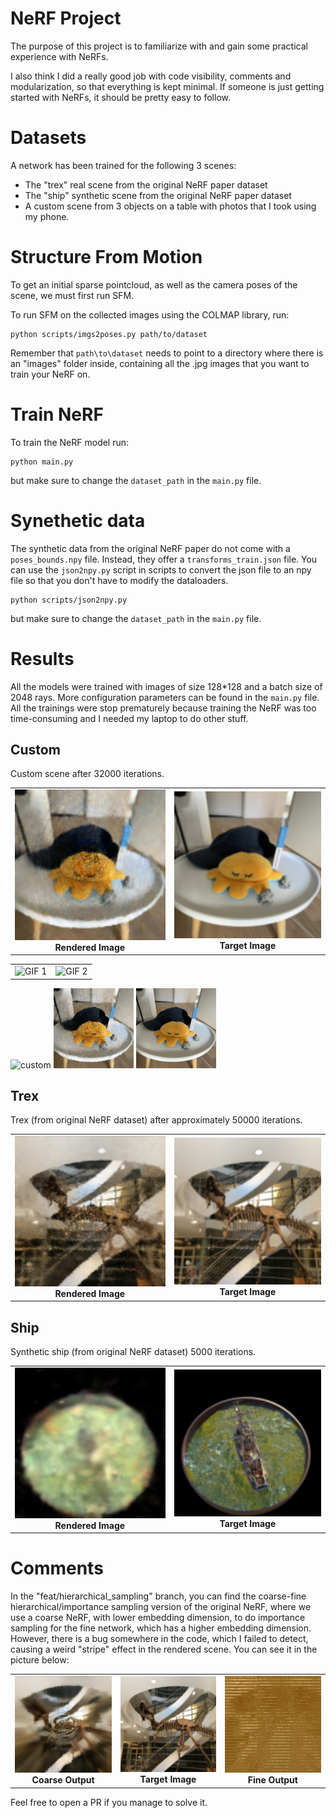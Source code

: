 # NeRF Project

The purpose of this project is to familiarize with and gain some practical experience with NeRFs.

I also think I did a really good job with code visibility, comments and modularization, so that everything is kept minimal. If someone is just getting started with NeRFs, it should be pretty easy to follow.

# Datasets

A network has been trained for the following 3 scenes:
- The "trex" real scene from the original NeRF paper dataset
- The "ship" synthetic scene from the original NeRF paper dataset
- A custom scene from 3 objects on a table with photos that I took using my phone.

# Structure From Motion

To get an initial sparse pointcloud, as well as the camera poses of the scene, we must first run SFM.

To run SFM on the collected images using the COLMAP library, run:
```
python scripts/imgs2poses.py path/to/dataset
```

Remember that `path\to\dataset` needs to point to a directory where there is an "images" folder inside, containing all the .jpg images that you want to train your NeRF on.

# Train NeRF

To train the NeRF model run:
```
python main.py
```
but make sure to change the `dataset_path` in the `main.py` file.

# Synethetic data

The synthetic data from the original NeRF paper do not come with a `poses_bounds.npy` file. Instead, they offer a `transforms_train.json` file. You can use the `json2npy.py` script in scripts to convert the json file to an npy file so that you don't have to modify the dataloaders.
```
python scripts/json2npy.py
```
but make sure to change the `dataset_path` in the `main.py` file.

# Results

All the models were trained with images of size 128*128 and a batch size of 2048 rays.
More configuration parameters can be found in the `main.py` file.
All the trainings were stop prematurely because training the NeRF was too time-consuming and I needed my laptop to do other stuff.

## Custom

Custom scene after 32000 iterations.

<table>
  <tr>
    <td style="text-align: center;">
      <img src="resources/c/custom/rendered.png" width="300">
      <br>
      <strong>Rendered Image</strong>
    </td>
    <td style="text-align: center;">
      <img src="resources/c/custom/target.png" width="300">
      <br>
      <strong>Target Image</strong>
    </td>
  </tr>
</table>

<table>
  <tr>
    <td><img src="https://example.com/path/to/gif1.gif" alt="GIF 1" width="300" /></td>
    <td><img src="https://example.com/path/to/gif2.gif" alt="GIF 2" width="300" /></td>
  </tr>
</table>

![custom](https://raw.githubusercontent.com/gitglob/simple_NeRF/main/resources/c/custom/timelapse.gif)
![custom](https://raw.githubusercontent.com/gitglob/simple_NeRF/main/resources/c/custom/rendered.gif)
![custom](https://raw.githubusercontent.com/gitglob/simple_NeRF/main/resources/c/custom/target.gif)

## Trex

Trex (from original NeRF dataset) after approximately 50000 iterations.

<table>
  <tr>
    <td style="text-align: center;">
      <img src="resources/c/trex/rendered.png" width="300">
      <br>
      <strong>Rendered Image</strong>
    </td>
    <td style="text-align: center;">
      <img src="resources/c/trex/target.png" width="300">
      <br>
      <strong>Target Image</strong>
    </td>
  </tr>
</table>

## Ship

Synthetic ship (from original NeRF dataset) 5000 iterations.

<table>
  <tr>
    <td style="text-align: center;">
      <img src="resources/c/ship/rendered.png" width="300">
      <br>
      <strong>Rendered Image</strong>
    </td>
    <td style="text-align: center;">
      <img src="resources/c/ship/target.png" width="300">
      <br>
      <strong>Target Image</strong>
    </td>
  </tr>
</table>

# Comments

In the "feat/hierarchical_sampling" branch, you can find the coarse-fine hierarchical/importance sampling version of the original NeRF, where we use a coarse NeRF, with lower embedding dimension, to do importance sampling for the fine network, which has a higher embedding dimension. However, there is a bug somewhere in the code, which I failed to detect, causing a weird "stripe" effect in the rendered scene. You can see it in the picture below:

<table>
  <tr>
    <td style="text-align: center;">
      <img src="resources/fc/coarse.png" width="300">
      <br>
      <strong>Coarse Output</strong>
    </td>
    <td style="text-align: center;">
      <img src="resources/fc/target.png" width="300">
      <br>
      <strong>Target Image</strong>
    </td>
    <td style="text-align: center;">
      <img src="resources/fc/fine.png" width="300">
      <br>
      <strong>Fine Output</strong>
    </td>
  </tr>
</table>

Feel free to open a PR if you manage to solve it.